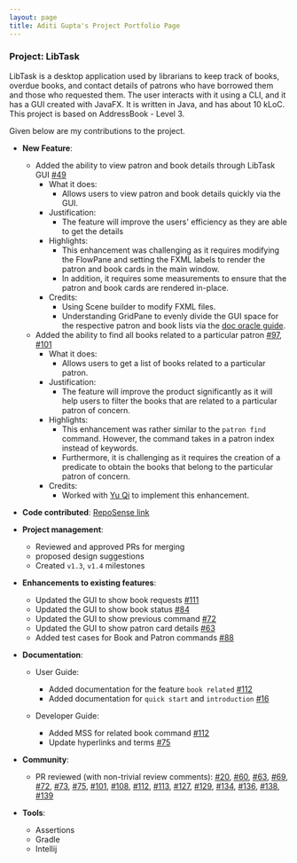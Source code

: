 ```yaml
---
layout: page
title: Aditi Gupta's Project Portfolio Page
---
```


### Project: LibTask

LibTask is a desktop application used by librarians to keep track of books, overdue books, and contact details of patrons who have borrowed them and those who requested them. The user interacts with it using a CLI, and it has a GUI created with JavaFX. It is written in Java, and has about 10 kLoC. This project is based on AddressBook - Level 3.

Given below are my contributions to the project.

* **New Feature**:
  * Added the ability to view patron and book details through LibTask GUI [\#49](https://github.com/AY2122S2-CS2103T-W14-1/tp/pull/49)
    * What it does:
      * Allows users to view patron and book details quickly via the GUI.
    * Justification:
      * The feature will improve the users' efficiency as they are able to get the details
    * Highlights:
      * This enhancement was challenging as it requires modifying the FlowPane and setting the FXML labels to render the patron and book cards in the main window.
      * In addition, it requires some measurements to ensure that the patron and book cards are rendered in-place.
    * Credits:
      * Using Scene builder to modify FXML files.
      * Understanding GridPane to evenly divide the GUI space for the respective patron and book lists via the [doc oracle guide](https://docs.oracle.com/javafx/2/get_started/fxml_example.fxml.html).
  * Added the ability to find all books related to a particular patron [\#97](https://github.com/AY2122S2-CS2103T-W14-1/tp/pull/97), [\#101](https://github.com/AY2122S2-CS2103T-W14-1/tp/pull/101)
    * What it does:
      * Allows users to get a list of books related to a particular patron.
    * Justification:
      * The feature will improve the product significantly as it will help users to filter the books that are related to a particular patron of concern.
    * Highlights:
      * This enhancement was rather similar to the `patron find` command. However, the command takes in a patron index instead of keywords.
      * Furthermore, it is challenging as it requires the creation of a predicate to obtain the books that belong to the particular patron of concern.
    * Credits:
      * Worked with [Yu Qi](https://github.com/yuqitanyq) to implement this enhancement.

* **Code contributed**: [RepoSense link](https://nus-cs2103-ay2122s2.github.io/tp-dashboard/?search=aditi2313&sort=groupTitle&sortWithin=title&timeframe=commit&mergegroup=&groupSelect=groupByRepos&breakdown=true&checkedFileTypes=docs~functional-code~test-code~other&since=2022-02-18&tabOpen=true&tabType=authorship&tabAuthor=aditi2313&tabRepo=AY2122S2-CS2103T-W14-1%2Ftp%5Bmaster%5D&authorshipIsMergeGroup=false&authorshipFileTypes=docs~functional-code~test-code&authorshipIsBinaryFileTypeChecked=false)

* **Project management**:
  * Reviewed and approved PRs for merging
  * proposed design suggestions
  * Created `v1.3`, `v1.4` milestones

* **Enhancements to existing features**:
  * Updated the GUI to show book requests [\#111](https://github.com/AY2122S2-CS2103T-W14-1/tp/pull/111)
  * Updated the GUI to show book status [\#84](https://github.com/AY2122S2-CS2103T-W14-1/tp/pull/84)
  * Updated the GUI to show previous command [\#72](https://github.com/AY2122S2-CS2103T-W14-1/tp/pull/72)
  * Updated the GUI to show patron card details [\#63](https://github.com/AY2122S2-CS2103T-W14-1/tp/pull/63)
  * Added test cases for Book and Patron commands [\#88](https://github.com/AY2122S2-CS2103T-W14-1/tp/pull/88)

* **Documentation**:
  * User Guide:
    * Added documentation for the feature `book related` [\#112](https://github.com/AY2122S2-CS2103T-W14-1/tp/pull/112)
    * Added documentation for `quick start` and `introduction` [\#16](https://github.com/AY2122S2-CS2103T-W14-1/tp/pull/16)

  * Developer Guide:
    * Added MSS for related book command [\#112](https://github.com/AY2122S2-CS2103T-W14-1/tp/pull/112)
    * Update hyperlinks and terms [\#75](https://github.com/AY2122S2-CS2103T-W14-1/tp/pull/75)

* **Community**:
  * PR reviewed (with non-trivial review comments): [\#20](https://github.com/AY2122S2-CS2103T-W14-1/tp/pull/20), [\#60](https://github.com/AY2122S2-CS2103T-W14-1/tp/pull/60), [\#63](https://github.com/AY2122S2-CS2103T-W14-1/tp/pull/63), [\#69](https://github.com/AY2122S2-CS2103T-W14-1/tp/pull/69), [\#72](https://github.com/AY2122S2-CS2103T-W14-1/tp/pull/72), [\#73](https://github.com/AY2122S2-CS2103T-W14-1/tp/pull/73), [\#75](https://github.com/AY2122S2-CS2103T-W14-1/tp/pull/75), [\#101](https://github.com/AY2122S2-CS2103T-W14-1/tp/pull/101), [\#108](https://github.com/AY2122S2-CS2103T-W14-1/tp/pull/108), [\#112](https://github.com/AY2122S2-CS2103T-W14-1/tp/pull/112), [\#113](https://github.com/AY2122S2-CS2103T-W14-1/tp/pull/113), [\#127](https://github.com/AY2122S2-CS2103T-W14-1/tp/pull/127), [\#129](https://github.com/AY2122S2-CS2103T-W14-1/tp/pull/129), [\#134](https://github.com/AY2122S2-CS2103T-W14-1/tp/pull/134), [\#136](https://github.com/AY2122S2-CS2103T-W14-1/tp/pull/136), [\#138](https://github.com/AY2122S2-CS2103T-W14-1/tp/pull/138), [\#139](https://github.com/AY2122S2-CS2103T-W14-1/tp/pull/139)

* **Tools**:
  * Assertions
  * Gradle
  * Intellij

